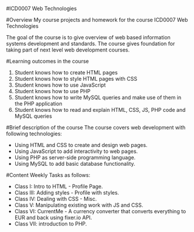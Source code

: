 #ICD0007 Web Technologies

#Overview
My course projects and homework for the course ICD0007 Web Technologies

The goal of the course is to give overview of web based information systems development and standards. The course gives foundation for taking part of next level web development courses.

#Learning outcomes in the course
1. Student knows how to create HTML pages 
2. Student knows how to style HTML pages with CSS 
3. Student knows how to use JavaScript 
4. Student knows how to use PHP 
5. Student knows how to write MySQL queries and make use of them in the PHP application
6. Student knows how to read and explain HTML, CSS, JS, PHP code and MySQL queries

#Brief description of the course
The course covers web development with following technologies: 
* Using HTML and CSS to create and design web pages. 
* Using JavaScript to add interactivity to web pages. 
* Using PHP as server-side programming language. 
* Using MySQL to add basic database functionality.

#Content
Weekly Tasks as follows: 
* Class I: Intro to HTML - Profile Page.
* Class III: Adding styles - Profile with styles. 
* Class IV: Dealing with CSS - Misc. 
* Class V: Manipulating existing work with JS and CSS.
* Class VI: CurrentMe - A currency converter that converts everything to EUR and back using fixer.io API.
* Class VII: introduction to PHP. 
